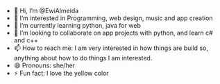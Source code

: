 - 👋 Hi, I’m @EwiAlmeida
- 👀 I’m interested in Programming, web design, music and app creation
- 🌱 I’m currently learning python, java for web
- 💞️ I’m looking to collaborate on app projects with python, and learn c# and c++
- 📫 How to reach me: I am very interested in how things are build so, anything about how to do things I am interested.
- 😄 Pronouns: she/her
- ⚡ Fun fact: I love the yellow color

<!---
EwiAlmeida/EwiAlmeida is a ✨ special ✨ repository because its `README.md` (this file) appears on your GitHub profile.
You can click the Preview link to take a look at your changes.
--->
